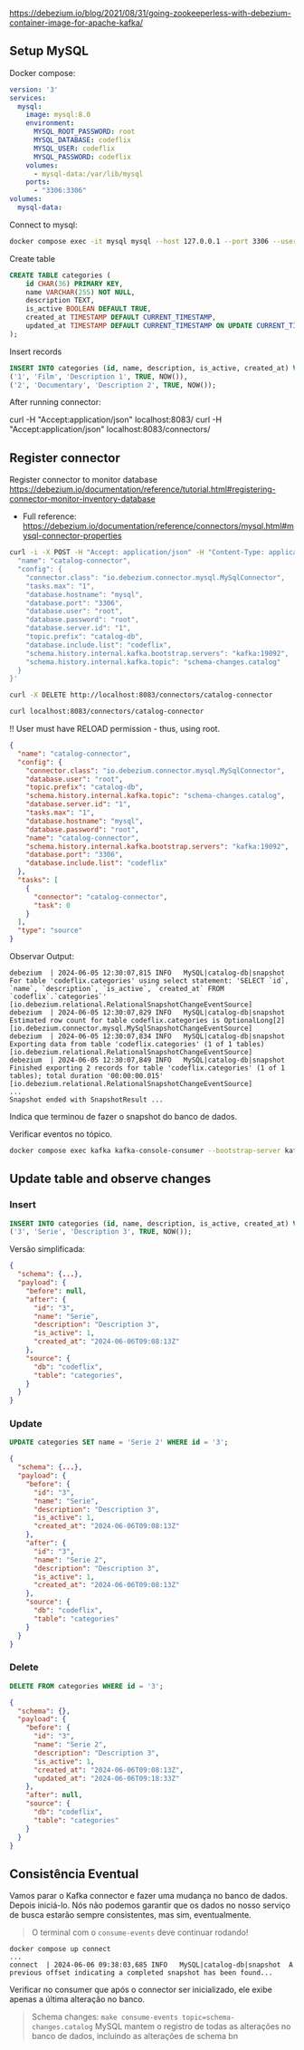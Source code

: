 https://debezium.io/blog/2021/08/31/going-zookeeperless-with-debezium-container-image-for-apache-kafka/


## Setup MySQL

Docker compose:
```yaml
version: '3'
services:
  mysql:
    image: mysql:8.0
    environment:
      MYSQL_ROOT_PASSWORD: root
      MYSQL_DATABASE: codeflix
      MYSQL_USER: codeflix
      MYSQL_PASSWORD: codeflix
    volumes:
      - mysql-data:/var/lib/mysql
    ports:
      - "3306:3306"
volumes:
  mysql-data:
```

Connect to mysql:
```bash
docker compose exec -it mysql mysql --host 127.0.0.1 --port 3306 --user codeflix --password=codeflix
```

Create table
```sql
CREATE TABLE categories (
    id CHAR(36) PRIMARY KEY,
    name VARCHAR(255) NOT NULL,
    description TEXT,
    is_active BOOLEAN DEFAULT TRUE,
    created_at TIMESTAMP DEFAULT CURRENT_TIMESTAMP,
    updated_at TIMESTAMP DEFAULT CURRENT_TIMESTAMP ON UPDATE CURRENT_TIMESTAMP
);
```

Insert records
```sql
INSERT INTO categories (id, name, description, is_active, created_at) VALUES
('1', 'Film', 'Description 1', TRUE, NOW()),
('2', 'Documentary', 'Description 2', TRUE, NOW());
```


After running connector:

curl -H "Accept:application/json" localhost:8083/
curl -H "Accept:application/json" localhost:8083/connectors/

## Register connector
Register connector to monitor database
https://debezium.io/documentation/reference/tutorial.html#registering-connector-monitor-inventory-database


- Full reference: https://debezium.io/documentation/reference/connectors/mysql.html#mysql-connector-properties

```bash
curl -i -X POST -H "Accept: application/json" -H "Content-Type: application/json" localhost:8083/connectors/ -d '{
  "name": "catalog-connector",
  "config": {
    "connector.class": "io.debezium.connector.mysql.MySqlConnector",
    "tasks.max": "1",
    "database.hostname": "mysql",
    "database.port": "3306",
    "database.user": "root",
    "database.password": "root",
    "database.server.id": "1",
    "topic.prefix": "catalog-db",
    "database.include.list": "codeflix",
    "schema.history.internal.kafka.bootstrap.servers": "kafka:19092",
    "schema.history.internal.kafka.topic": "schema-changes.catalog"
  }
}'
```


```bash
curl -X DELETE http://localhost:8083/connectors/catalog-connector
```


```bash
curl localhost:8083/connectors/catalog-connector
```

!! User must have RELOAD permission - thus, using root.
```json
{
  "name": "catalog-connector",
  "config": {
    "connector.class": "io.debezium.connector.mysql.MySqlConnector",
    "database.user": "root",
    "topic.prefix": "catalog-db",
    "schema.history.internal.kafka.topic": "schema-changes.catalog",
    "database.server.id": "1",
    "tasks.max": "1",
    "database.hostname": "mysql",
    "database.password": "root",
    "name": "catalog-connector",
    "schema.history.internal.kafka.bootstrap.servers": "kafka:19092",
    "database.port": "3306",
    "database.include.list": "codeflix"
  },
  "tasks": [
    {
      "connector": "catalog-connector",
      "task": 0
    }
  ],
  "type": "source"
}
```


Observar Output:
```
debezium  | 2024-06-05 12:30:07,815 INFO   MySQL|catalog-db|snapshot  For table 'codeflix.categories' using select statement: 'SELECT `id`, `name`, `description`, `is_active`, `created_at` FROM `codeflix`.`categories`'   [io.debezium.relational.RelationalSnapshotChangeEventSource]
debezium  | 2024-06-05 12:30:07,829 INFO   MySQL|catalog-db|snapshot  Estimated row count for table codeflix.categories is OptionalLong[2]   [io.debezium.connector.mysql.MySqlSnapshotChangeEventSource]
debezium  | 2024-06-05 12:30:07,834 INFO   MySQL|catalog-db|snapshot  Exporting data from table 'codeflix.categories' (1 of 1 tables)   [io.debezium.relational.RelationalSnapshotChangeEventSource]
debezium  | 2024-06-05 12:30:07,849 INFO   MySQL|catalog-db|snapshot  	 Finished exporting 2 records for table 'codeflix.categories' (1 of 1 tables); total duration '00:00:00.015'   [io.debezium.relational.RelationalSnapshotChangeEventSource]
...
Snapshot ended with SnapshotResult ...
```

Indica que terminou de fazer o snapshot do banco de dados.

Verificar eventos no tópico.

```bash
docker compose exec kafka kafka-console-consumer --bootstrap-server kafka:9092 --topic catalog-db.codeflix.categories --from-beginning
```

## Update table and observe changes

### Insert

```sql
INSERT INTO categories (id, name, description, is_active, created_at) VALUES
('3', 'Serie', 'Description 3', TRUE, NOW());
```

Versão simplificada:
```json
{
  "schema": {...},
  "payload": {
    "before": null,
    "after": {
      "id": "3",
      "name": "Serie",
      "description": "Description 3",
      "is_active": 1,
      "created_at": "2024-06-06T09:08:13Z"
    },
    "source": {
      "db": "codeflix",
      "table": "categories",
    }
  }
}
```

### Update

```sql
UPDATE categories SET name = 'Serie 2' WHERE id = '3';
```

```json
{
  "schema": {...},
  "payload": {
    "before": {
      "id": "3",
      "name": "Serie",
      "description": "Description 3",
      "is_active": 1,
      "created_at": "2024-06-06T09:08:13Z"
    },
    "after": {
      "id": "3",
      "name": "Serie 2",
      "description": "Description 3",
      "is_active": 1,
      "created_at": "2024-06-06T09:08:13Z"
    },
    "source": {
      "db": "codeflix",
      "table": "categories"
    }
  }
}
```

### Delete

```sql
DELETE FROM categories WHERE id = '3';
```

```json
{
  "schema": {},
  "payload": {
    "before": {
      "id": "3",
      "name": "Serie 2",
      "description": "Description 3",
      "is_active": 1,
      "created_at": "2024-06-06T09:08:13Z",
      "updated_at": "2024-06-06T09:18:33Z"
    },
    "after": null,
    "source": {
      "db": "codeflix",
      "table": "categories"
    }
  }
}
```

## Consistência Eventual

Vamos parar o Kafka connector e fazer uma mudança no banco de dados. Depois iniciá-lo.
Nós não podemos garantir que os dados no nosso serviço de busca estarão sempre consistentes, mas sim, eventualmente.

> O terminal com o `consume-events` deve continuar rodando!
```
docker compose up connect
...
connect  | 2024-06-06 09:38:03,685 INFO   MySQL|catalog-db|snapshot  A previous offset indicating a completed snapshot has been found...
```

Verificar no consumer que após o connector ser inicializado, ele exibe apenas a última alteração no banco.


>  Schema changes: `make consume-events topic=schema-changes.catalog`
> MySQL mantem o registro de todas as alterações no banco de dados, incluindo as alterações de schema bn 
